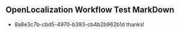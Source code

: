 ## OpenLocalization Workflow Test MarkDown
* 8a8e3c7b-cbd5-4970-b393-cb4b2b962b1d thanks!

<!--HONumber=Jul16_HO3-->


